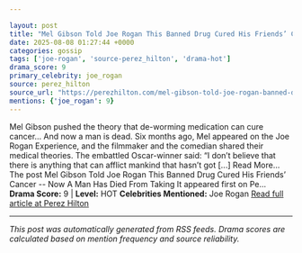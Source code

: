 ```yaml
---

layout: post
title: "Mel Gibson Told Joe Rogan This Banned Drug Cured His Friends’ Cancer -- Now A Man Has Died From Taking It""
date: 2025-08-08 01:27:44 +0000
categories: gossip
tags: ['joe-rogan', 'source-perez_hilton', 'drama-hot']
drama_score: 9
primary_celebrity: joe_rogan
source: perez_hilton
source_url: "https://perezhilton.com/mel-gibson-told-joe-rogan-banned-drugs-cured-friends-cancer-man-died-from-taking-it/""
mentions: {'joe_rogan': 9}
---
```


Mel Gibson pushed the theory that de-worming medication can cure cancer… And now a man is dead. Six months ago, Mel appeared on the Joe Rogan Experience, and the filmmaker and the comedian shared their medical theories. The embattled Oscar-winner said: “I don’t believe that there is anything that can afflict mankind that hasn’t got [...] Read More... The post Mel Gibson Told Joe Rogan This Banned Drug Cured His Friends’ Cancer -- Now A Man Has Died From Taking It appeared first on Pe... **Drama Score:** 9 | **Level:** HOT **Celebrities Mentioned:** Joe Rogan [Read full article at Perez Hilton](https://perezhilton.com/mel-gibson-told-joe-rogan-banned-drugs-cured-friends-cancer-man-died-from-taking-it/)

---

*This post was automatically generated from RSS feeds. Drama scores are calculated based on mention frequency and source reliability.*